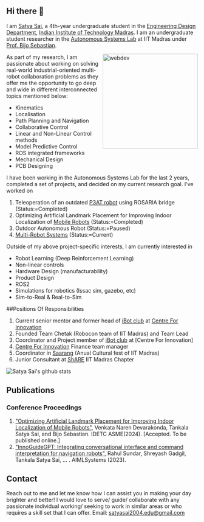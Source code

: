 ## Hi there 👋

<!--
**TankalaSatyaSai/TankalaSatyaSai** is a ✨ _special_ ✨ repository because its `README.md` (this file) appears on your GitHub profile.

Here are some ideas to get you started:

- 🔭 I’m currently working on ...
- 🌱 I’m currently learning ...
- 👯 I’m looking to collaborate on ...
- 🤔 I’m looking for help with ...
- 💬 Ask me about ...
- 📫 How to reach me: ...
- 😄 Pronouns: ...
- ⚡ Fun fact: ...
-->


I am [Satya Sai](https://www.linkedin.com/in/tankala-satya-sai-b12b22223/), a 4th-year undergraduate student in the [Engineering Design Department](https://ed.iitm.ac.in/), [Indian Institute of Technology Madras](https://www.iitm.ac.in/). I am an undergraduate student researcher in the [Autonomous Systems Lab](https://asl-iitm.github.io/) at IIT Madras under [Prof. Bijo Sebastian](https://asl-iitm.github.io/bijosebastian/).

<img align="right" alt="webdev" width="250" src="https://www.veropool.com/wp-content/uploads/2022/05/dancing-robot-2.gif">

As part of my research, I am passionate about working on solving real-world industrial-oriented multi-robot collaboration problems as they offer me the opportunity to go deep and wide in different interconnected topics mentioned below:

* Kinematics 
* Localisation
* Path Planning and Navigation
* Collaborative Control
* Linear and Non-Linear Control methods
* Model Predictive Control
* ROS integrated frameworks
* Mechanical Design
* PCB Designing

I have been working in the Autonomous Systems Lab for the last 2 years, completed a set of projects, and decided on my current research goal. I've worked on 

1. Teleoperation of an outdated [P3AT robot](https://www.generationrobots.com/media/Pioneer3AT-P3AT-RevA-datasheet.pdf?srsltid=AfmBOoprwq7k9wcxx5JCujlxatwJbN86XygqlsCS4zd8gnC4aBWiR9IC) using ROSARIA bridge (Status:=Completed) 
2. Optimizing Artificial Landmark Placement for Improving Indoor Localization of [Mobile Robots](https://asl-iitm.github.io/mobile_robot/) (Status:=Completed) 
3. Outdoor Autonomous Robot (Status:=Paused)
4. [Multi-Robot Systems](https://asl-iitm.github.io/multi_agent_systems/)  (Status:=Current)      

Outside of my above project-specific interests, I am currently interested in

* Robot Learning (Deep Reinforcement Learning)
* Non-linear controls
* Hardware Design (manufacturability)
* Product Design
* ROS2
* Simulations for robotics (Issac sim, gazebo, etc)
* Sim-to-Real & Real-to-Sim

 ##Positions Of Responsibilities 

1. Current senior mentor and former head of [iBot club](https://cfi.iitm.ac.in/clubs/ibot-club) at [Centre For Innovation](https://cfi.iitm.ac.in/)
2. Founded Team Chetak (Robocon team of IIT Madras) and Team Lead
3. Coordinator and Project member of [iBot club](https://cfi.iitm.ac.in/clubs/ibot-club) at [Centre For Innovation]
4. [Centre For Innovation](https://cfi.iitm.ac.in/) Finance team manager
5. Coordinator in [Saarang](https://saarang.org/) (Anual Cultural fest of IIT Madras)
6. Junior Consultant at [ShARE](https://www.linkedin.com/company/share-iit-madras/?originalSubdomain=in) IIT Madras Chapter

![Satya Sai's github stats](https://github-readme-stats.vercel.app/api?username=TankalaSatyaSai&count_private=true) 

## Publications 
### Conference Proceedings
1. ["Optimizing Artificial Landmark Placement for Improving Indoor
Localization of Mobile Robots"](), Venkata Naren Devarakonda,  Tankala Satya Sai, and Bijo Sebastian. IDETC ASME(2024). [Accepted. To be published online.]
2. ["InnoGuideGPT: Integrating conversational interface and command interpretation for navigation robots"](https://dl.acm.org/doi/10.1145/3639856.3639915), Rahul Sundar, Shreyash Gadgil, Tankala Satya Sai, ... . AIMLSystems (2023). 

## Contact
Reach out to me and let me know how I can assist you in making your day brighter and better! I would love to serve/ guide/ collaborate with any passionate individual working/ seeking to work in similar areas or who requires a skill set that I can offer. 
Email:
satyasai2004.edu@gmail.com
